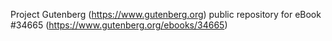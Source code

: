 Project Gutenberg (https://www.gutenberg.org) public repository for eBook #34665 (https://www.gutenberg.org/ebooks/34665)
